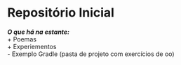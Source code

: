 <h1><b>Repositório Inicial</b></h1>

<p><b><i>O que há na estante:</i></b><br>
  + Poemas<br>
  + Experiementos<br>
  	- Exemplo Gradle (pasta de projeto com exercícios de oo)
  </p>

